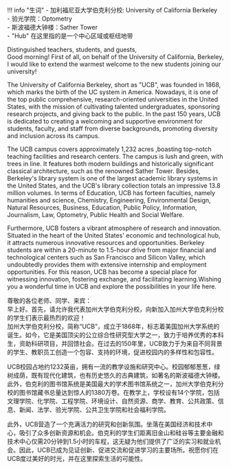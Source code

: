 !!! info "生词"
    - 加利福尼亚大学伯克利分校: University of California Berkeley   
    - 验光学院：Optometry  
    - 斯波福德大钟楼：Sather Tower  
    - "Hub" 在这里指的是一个中心区域或枢纽地带  

Distinguished teachers, students, and guests,  
Good morning! First of all, on behalf of the University of California, Berkeley, I would like to extend the warmest welcome to the new students joining our university!  

The University of California Berkeley, short as "UCB", was founded in 1868, which marks the birth of the UC system in America. Nowadays, it is one of the top public comprehensive, research-oriented universities in the United States, with the mission of cultivating talented undergraduates, sponsoring research projects, and giving back to the public.  In the past 150 years, UCB is dedicated to creating a welcoming and supportive environment for students, faculty, and staff from diverse backgrounds, promoting diversity and inclusion across its campus.   

The UCB campus covers approximately 1,232 acres ,boasting top-notch teaching facilities and research centers. The campus is lush and green, with trees in line. It features both modern buildings and historically significant classical architecture, such as the renowned Sather Tower. Besides, Berkeley's library system is one of the largest academic library systems in the United States, and the UCB's library collection totals an impressive 13.8 million volumes. In terms of Education, UCB has forteen faculties, namely humanities and science, Chemistry, Engineering, Environmental Design, Natural Resources, Business, Education, Public Policy, Information, Journalism, Law, Optometry, Public Health and Social Welfare.  

Furthermore, UCB fosters a vibrant atmosphere of research and innovation. Situated in the heart of the United States' economic and technological hub, it attracts numerous innovative resources and opportunities. Berkeley students are within a 20-minute to 1.5-hour drive from major financial and technological centers such as San Francisco and Silicon Valley, which undoubtedly provides them with extensive internship and employment opportunities. For this reason, UCB has become a special place for witnessing innovation, fostering exchange, and facilitating learning.Wishing you a wonderful time in UCB and explore the possibilities in your life here.  

尊敬的各位老师、同学、来宾：  
早上好。首先，请允许我代表加州大学伯克利分校，向新加入加州大学伯克利分校的学生们表示最热烈的欢迎！  
加州大学伯克利分校，简称“UCB”，成立于1868年，标志着美国加州大学系统的诞生。如今，它是美国顶尖的公立综合性研究型大学之一，致力于培养优秀的本科生，资助科研项目，并回馈社会。在过去的150年里，UCB致力于为来自不同背景的学生、教职员工创造一个包容、支持的环境，促进校园内的多样性和包容性。  

UCB校园占地约1232英亩，拥有一流的教学设施和研究中心。校园郁郁葱葱，绿树成荫，既有现代化建筑，也有历史悠久的古典建筑，如著名的斯波福德大钟楼。此外，伯克利的图书馆系统是美国最大的学术图书馆系统之一，加州大学伯克利分校的图书馆藏书总量达到惊人的1380万卷。在教学上，学校设有14个学院，包括文理学院、化学院、工程学院、环境设计、自然资源、商学、教育、公共政策、信息、新闻、法学、验光学院、公共卫生学院和社会福利学院。  

此外，UCB营造了一个充满活力的研究和创新氛围。坐落在美国经济和技术中心，吸引了众多创新资源和机会。伯克利的学生们距离旧金山和硅谷等主要金融和技术中心仅需20分钟到1.5小时的车程，这无疑为他们提供了广泛的实习和就业机会。因此，UCB已成为见证创新、促进交流和促进学习的主要场所。祝愿你们在UCB度过美好的时光，并在这里探索生活的可能性。  
